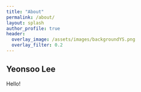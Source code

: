 ```yaml
---  
title: "About"
permalink: /about/
layout: splash
author_profile: true
header:
  overlay_image: /assets/images/backgroundYS.png
  overlay_filter: 0.2
---
```

## Yeonsoo Lee

Hello!

